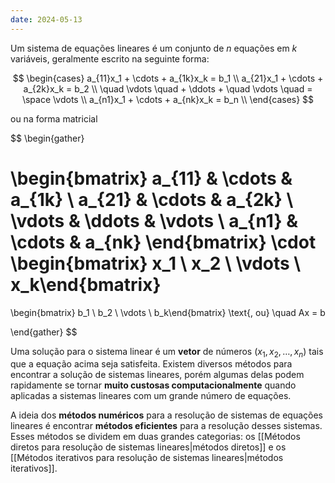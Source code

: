 ```yaml
---
date: 2024-05-13
---
```


Um sistema de equações lineares é um conjunto de $n$ equações em $k$ variáveis, geralmente escrito na seguinte forma:

$$
\begin{cases}
    a_{11}x_1 + \cdots + a_{1k}x_k = b_1 \\
    a_{21}x_1 + \cdots + a_{2k}x_k = b_2 \\
    \quad \vdots \quad + \ddots + \quad \vdots \quad = \space \vdots \\
    a_{n1}x_1 + \cdots + a_{nk}x_k = b_n \\
\end{cases}
$$

ou na forma matricial

$$
\begin{gather}

  \begin{bmatrix}
  a_{11} & \cdots & a_{1k} \\
  a_{21} & \cdots & a_{2k} \\
  \vdots & \ddots & \vdots \\
  a_{n1} & \cdots & a_{nk}
  \end{bmatrix}
  \cdot
  \begin{bmatrix} x_1 \\ x_2 \\ \vdots \\ x_k\end{bmatrix}
  =
  \begin{bmatrix} b_1 \\ b_2 \\ \vdots \\ b_k\end{bmatrix}
  \text{, ou} \quad Ax = b

\end{gather}
$$

Uma solução para o sistema linear é um **vetor** de números $(x_1, x_2, \dots, x_n)$ tais que a equação acima seja satisfeita. Existem diversos métodos para encontrar a solução de sistemas lineares, porém algumas delas podem rapidamente se tornar **muito custosas computacionalmente** quando aplicadas a sistemas lineares com um grande número de equações.

A ideia dos **métodos numéricos** para a resolução de sistemas de equações lineares é encontrar **métodos eficientes** para a resolução desses sistemas. Esses métodos se dividem em duas grandes categorias: os [[Métodos diretos para resolução de sistemas lineares|métodos diretos]] e os [[Métodos iterativos para resolução de sistemas lineares|métodos iterativos]].